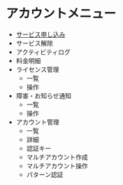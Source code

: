 # アカウントメニュー
* [サービス申し込み](common/account_menu/service.md)
* サービス解除
* アクティビティログ
* 料金明細
* ライセンス管理
  * 一覧
  * 操作
* 障害・お知らせ通知
  * 一覧
  * 操作
* アカウント管理
  * 一覧
  * 詳細
  * 認証キー
  * マルチアカウント作成
  * マルチアカウント操作
  * パターン認証
  
